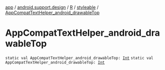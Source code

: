 [app](../../../index.md) / [android.support.design](../../index.md) / [R](../index.md) / [styleable](index.md) / [AppCompatTextHelper_android_drawableTop](.)

# AppCompatTextHelper_android_drawableTop

`static val AppCompatTextHelper_android_drawableTop: `[`Int`](https://kotlinlang.org/api/latest/jvm/stdlib/kotlin/-int/index.html)
`static val AppCompatTextHelper_android_drawableTop: `[`Int`](https://kotlinlang.org/api/latest/jvm/stdlib/kotlin/-int/index.html)
